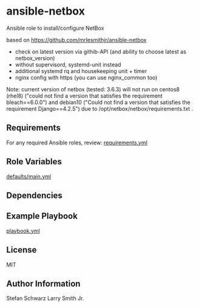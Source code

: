 # ansible-netbox

Ansible role to install/configure NetBox

based on https://github.com/mrlesmithjr/ansible-netbox 
- check on latest version via githib-API (and ability to choose latest as netbox_version)
- without supervisord, systemd-unit instead
- additional systemd rq and housekeeping unit + timer
- nginx config with https (you can use nginx_common too)

Note: current version of netbox (tested: 3.6.3) will not run on centos8 (rhel8) ("could not find a version that satisfies the requirement bleach==6.0.0") and debian10 ("Could not find a version that satisfies the requirement Django==4.2.5") due to /opt/netbox/netbox/requirements.txt .

## Requirements

For any required Ansible roles, review:
[requirements.yml](requirements.yml)

## Role Variables

[defaults/main.yml](defaults/main.yml)

## Dependencies

## Example Playbook

[playbook.yml](playbook.yml)

## License

MIT

## Author Information

Stefan Schwarz
Larry Smith Jr.

